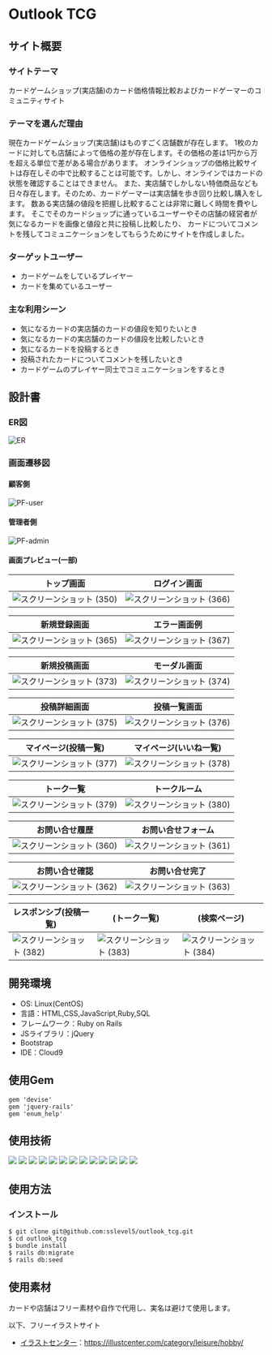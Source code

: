 # Outlook TCG

## サイト概要
### サイトテーマ
カードゲームショップ(実店舗)のカード価格情報比較およびカードゲーマーのコミュニティサイト

### テーマを選んだ理由
現在カードゲームショップ(実店舗)はものすごく店舗数が存在します。
1枚のカードに対しても店舗によって価格の差が存在します。その価格の差は1円から万を超える単位で差がある場合があります。
オンラインショップの価格比較サイトは存在しその中で比較することは可能です。しかし、オンラインではカードの状態を確認することはできません。
また、実店舗でしかしない特価商品なども日々存在します。そのため、カードゲーマーは実店舗を歩き回り比較し購入をします。
数ある実店舗の値段を把握し比較することは非常に難しく時間を費やします。
そこでそのカードショップに通っているユーザーやその店舗の経営者が気になるカードを画像と値段と共に投稿し比較したり、
カードについてコメントを残してコミュニケーションをしてもらうためにサイトを作成しました。

### ターゲットユーザー
- カードゲームをしているプレイヤー
- カードを集めているユーザー

### 主な利用シーン
- 気になるカードの実店舗のカードの値段を知りたいとき
- 気になるカードの実店舗のカードの値段を比較したいとき
- 気になるカードを投稿するとき
- 投稿されたカードについてコメントを残したいとき
- カードゲームのプレイヤー同士でコミュニケーションをするとき
​
## 設計書

### ER図

![ER](https://github.com/sslevel5/outlook_tcg/assets/9004618/216b68fe-0e7c-4942-ac3b-a44554abef08)
​

### 画面遷移図

#### 顧客側

![PF-user](https://github.com/sslevel5/outlook_tcg/assets/9004618/beb4ac24-ee54-4093-b75f-e6ade4ec129e)

#### 管理者側

![PF-admin](https://github.com/sslevel5/outlook_tcg/assets/9004618/c0cc0684-6db9-4abc-a402-3d00b3d7bd5c)

#### 画面プレビュー(一部)

| トップ画面|ログイン画面 |
| --------------------- | -----------|
| ![スクリーンショット (350)](https://github.com/sslevel5/outlook_tcg/assets/9004618/72d6d60a-c226-4369-bc39-9a64a5e50476)|![スクリーンショット (366)](https://github.com/sslevel5/outlook_tcg/assets/9004618/04440560-6f50-4ea1-9a15-185f0fec0e0e)|

| 新規登録画面| エラー画面例 |
| --------------------- | -----------|
|![スクリーンショット (365)](https://github.com/sslevel5/outlook_tcg/assets/9004618/2295afec-f1b5-4bc1-a9c1-f11d413764be)|![スクリーンショット (367)](https://github.com/sslevel5/outlook_tcg/assets/9004618/b7bfd95f-5bd3-42bf-ba10-3717fc194086)|

| 新規投稿画面| モーダル画面 |
| --------------------- | -----------|
|![スクリーンショット (373)](https://github.com/sslevel5/outlook_tcg/assets/9004618/68fa3c44-19a1-43c3-960e-37b9026a1da4)|![スクリーンショット (374)](https://github.com/sslevel5/outlook_tcg/assets/9004618/1b3e131c-88fd-4d80-8d0d-3b38dfc2b656)|

| 投稿詳細画面| 投稿一覧画面 |
| --------------------- | -----------|
|![スクリーンショット (375)](https://github.com/sslevel5/outlook_tcg/assets/9004618/f9488578-8d18-4538-98fd-4c3472104e1d)|![スクリーンショット (376)](https://github.com/sslevel5/outlook_tcg/assets/9004618/0ed73d7c-2d2d-407a-ac0c-e6cd4b1b6e87)|

| マイページ(投稿一覧)| マイページ(いいね一覧) |
| --------------------- | -----------|
|![スクリーンショット (377)](https://github.com/sslevel5/outlook_tcg/assets/9004618/06b38842-7f8a-402c-abaa-bd30f066c99f)|![スクリーンショット (378)](https://github.com/sslevel5/outlook_tcg/assets/9004618/c4d70332-7637-4bd1-8115-cbe9bf66b9e8)|

|トーク一覧|トークルーム|
| --------------------- | -----------|
|![スクリーンショット (379)](https://github.com/sslevel5/outlook_tcg/assets/9004618/dc46b5b1-c3d6-437e-8db0-d0040ccded99)|![スクリーンショット (380)](https://github.com/sslevel5/outlook_tcg/assets/9004618/1e509542-2908-4f8f-979d-04b143d82e6e)|

|お問い合せ履歴|お問い合せフォーム|
| --------------------- | -----------|
|![スクリーンショット (360)](https://github.com/sslevel5/outlook_tcg/assets/9004618/d6d23e48-b0b4-437c-8fb4-723006c49f77)|![スクリーンショット (361)](https://github.com/sslevel5/outlook_tcg/assets/9004618/58f9ac22-e290-4e3c-ab27-32252b4c87f8)|

|お問い合せ確認|お問い合せ完了|
| --------------------- | -----------|
|![スクリーンショット (362)](https://github.com/sslevel5/outlook_tcg/assets/9004618/2fd6f992-5957-4857-b3ca-cca9d7f9acda)|![スクリーンショット (363)](https://github.com/sslevel5/outlook_tcg/assets/9004618/8ee5adee-0632-4a79-855f-97865a1b0cb9)|

|レスポンシブ(投稿一覧)|(トーク一覧)|(検索ページ)|
|------------|---|-------------|
![スクリーンショット (382)](https://github.com/sslevel5/outlook_tcg/assets/9004618/6c9e6f38-a2cd-4b3c-84d0-a88ac3e8eb87)|![スクリーンショット (383)](https://github.com/sslevel5/outlook_tcg/assets/9004618/cd6bed0d-068d-4ef3-adec-a971211a433b)|![スクリーンショット (384)](https://github.com/sslevel5/outlook_tcg/assets/9004618/6673aefe-6586-4baf-9d4f-44b796b643d8)|

## 開発環境
- OS: Linux(CentOS)
- 言語：HTML,CSS,JavaScript,Ruby,SQL
- フレームワーク：Ruby on Rails
- JSライブラリ：jQuery
- Bootstrap
- IDE：Cloud9


## 使用Gem

```
gem 'devise'
gem 'jquery-rails'
gem 'enum_help'
```

## 使用技術

[![](https://img.shields.io/badge/Ruby-CC342D?style=flat&logo=ruby&logoColor=white)](https://www.ruby-lang.org/)
[![](https://img.shields.io/badge/Ruby_on_Rails-CC0000?style=flat&logo=ruby-on-rails&logoColor=white)](https://rubyonrails.org/)
[![](https://img.shields.io/badge/HTML-1572B6?style=flat&logo=html5&logoColor=white&color=orange)](https://example.com)
[![](https://img.shields.io/badge/CSS-1572B6?style=flat&logo=css3&logoColor=white)](https://www.w3.org/Style/CSS/Overview.en.html)
[![](https://img.shields.io/badge/JavaScript-F7DF1E?style=flat&logo=javascript&logoColor=black)](https://developer.mozilla.org/en-US/docs/Web/JavaScript)
[![](https://img.shields.io/badge/Bootstrap-563D7C?style=flat&logo=bootstrap&logoColor=white)](https://getbootstrap.com/)
[![](https://img.shields.io/badge/GitHub-181717?style=flat&logo=github&logoColor=white)](https://github.com/)
[![](https://img.shields.io/badge/Git-F05032?style=flat&logo=git&logoColor=white)](https://git-scm.com/)
[![](https://img.shields.io/badge/Amazon_AWS-232F3E?style=flat&logo=amazon-aws&logoColor=white)](https://aws.amazon.com/)
[![](https://img.shields.io/badge/Amazon_EC2-232F3E?style=flat&logo=amazon-ec2&logoColor=white)](https://aws.amazon.com/ec2/)
[![](https://img.shields.io/badge/Amazon_RDS-232F3E?style=flat&logo=amazon-rds&logoColor=white)](https://aws.amazon.com/rds/)
[![](https://img.shields.io/badge/Nginx-009639?style=flat&logo=nginx&logoColor=white)](https://nginx.org/)
[![](https://img.shields.io/badge/MySQL-4479A1?style=flat&logo=mysql&logoColor=white)](https://www.mysql.com/)


## 使用方法

### インストール

```
$ git clone git@github.com:sslevel5/outlook_tcg.git
$ cd outlook_tcg
$ bundle install
$ rails db:migrate
$ rails db:seed
```

## 使用素材

カードや店舗はフリー素材や自作で代用し、実名は避けて使用します。

以下、フリーイラストサイト
- <a href="https://illustcenter.com/category/leisure/hobby/" target="_blank">イラストセンター</a>：https://illustcenter.com/category/leisure/hobby/